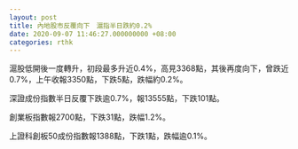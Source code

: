 ```yaml
---
layout: post
title: 內地股市反覆向下　滬指半日跌約0.2%
date: 2020-09-07 11:46:27.000000000 +08:00
categories: rthk
---
```


滬股低開後一度轉升，初段最多升近0.4%，高見3368點，其後再度向下，曾跌近0.7%，上午收報3350點，下跌5點，跌幅約0.2%。

深證成份指數半日反覆下跌逾0.7%，報13555點，下跌101點。

創業板指數報2700點，下跌31點，跌幅1.2%。

上證科創板50成份指數報1388點，下跌1點，跌幅逾0.1%。
